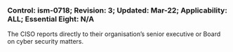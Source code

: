 ### Control: ism-0718; Revision: 3; Updated: Mar-22; Applicability: ALL; Essential Eight: N/A
<p>The CISO reports directly to their organisation’s senior executive or Board on cyber security matters.</p>